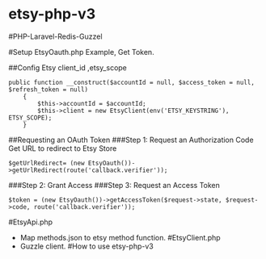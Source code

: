 # etsy-php-v3

#PHP-Laravel-Redis-Guzzel

#Setup EtsyOauth.php Example, Get Token.

##Config Etsy client_id ,etsy_scope
```
public function __construct($accountId = null, $access_token = null, $refresh_token = null)
    {
        $this->accountId = $accountId;
        $this->client = new EtsyClient(env('ETSY_KEYSTRING'), ETSY_SCOPE);
    }
```

##Requesting an OAuth Token
###Step 1: Request an Authorization Code
Get URL to redirect to Etsy Store
```
$getUrlRedirect= (new EtsyOauth())->getUrlRedirect(route('callback.verifier'));

```    
###Step 2: Grant Access
###Step 3: Request an Access Token
```
$token = (new EtsyOauth())->getAccessToken($request->state, $request->code, route('callback.verifier'));
```
#EtsyApi.php
- Map methods.json to etsy method function.
#EtsyClient.php
- Guzzle client.
#How to use etsy-php-v3
